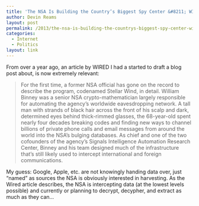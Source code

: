 ```yaml
---
title: 'The NSA Is Building the Country’s Biggest Spy Center &#8211; WIRED &#8211; March 15, 2012'
author: Devin Reams
layout: post
permalink: /2013/the-nsa-is-building-the-countrys-biggest-spy-center-wired-march-15-2012/
categories:
  - Internet
  - Politics
layout: link
---
```

From over a year ago, an article by WIRED I had a started to draft a blog post about, is now extremely relevant:

> For the first time, a former NSA official has gone on the record to describe the program, codenamed Stellar Wind, in detail. William Binney was a senior NSA crypto-mathematician largely responsible for automating the agency’s worldwide eavesdropping network. A tall man with strands of black hair across the front of his scalp and dark, determined eyes behind thick-rimmed glasses, the 68-year-old spent nearly four decades breaking codes and finding new ways to channel billions of private phone calls and email messages from around the world into the NSA’s bulging databases. As chief and one of the two cofounders of the agency’s Signals Intelligence Automation Research Center, Binney and his team designed much of the infrastructure that’s still likely used to intercept international and foreign communications. 

My guess: Google, Apple, etc. are not knowingly handing data over, just &#8220;named&#8221; as sources the NSA is obviously interested in harvesting. As the Wired article describes, the NSA is intercepting data (at the lowest levels possible) and currently or planning to decrypt, decypher, and extract as much as they can&#8230;